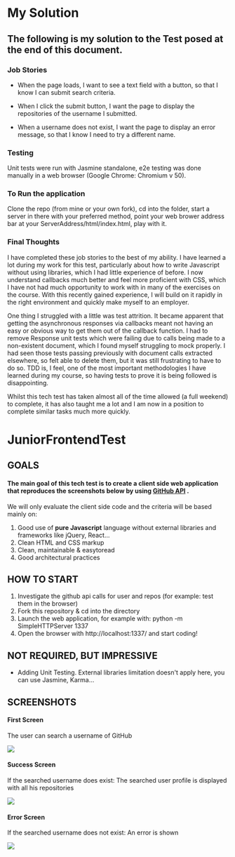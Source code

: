 # My Solution

## The following is my solution to the Test posed at the end of this document.

### Job Stories

* When the page loads, I want to see a text field with a button, so that I know I can submit search criteria.

* When I click the submit button, I want the page to display the repositories of the username I submitted.

* When a username does not exist, I want the page to display an error message, so that I know I need to try a different name.

### Testing

Unit tests were run with Jasmine standalone, e2e testing was done manually in a web browser (Google Chrome: Chromium v 50).

### To Run the application

Clone the repo (from mine or your own fork), cd into the folder, start a server in there with your preferred method, point your web brower address bar at your ServerAddress/html/index.html, play with it.

### Final Thoughts

I have completed these job stories to the best of my ability.  I have learned a lot during my work for this test, particularly about how to write Javascript without using libraries, which I had little experience of before.  I now understand callbacks much better and feel more proficient with CSS, which I have not had much opportunity to work with in many of the exercises on the course.  With this recently gained experience, I will build on it rapidly in the right environment and quickly make myself to an employer.

One thing I struggled with a little was test attrition.  It became apparent that getting the asynchronous responses via callbacks meant not having an easy or obvious way to get them out of the callback function.  I had to remove Response unit tests which were failing due to calls being made to a non-existent document, which I found myself struggling to mock properly.  I had seen those tests passing previously with document calls extracted elsewhere, so felt able to delete them, but it was still frustrating to have to do so.  TDD is, I feel, one of the most important methodologies I have learned during my course, so having tests to prove it is being followed is disappointing.

Whilst this tech test has taken almost all of the time allowed (a full weekend) to complete, it has also taught me a lot and I am now in a position to complete similar tasks much more quickly.

# JuniorFrontendTest

## GOALS


#### The main goal of this tech test is to create a client side web application that reproduces the screenshots below by using [GitHub API](https://developer.github.com/v3/) .

We will only evaluate the client side code and the criteria will be based mainly on:

1. Good use of **pure Javascript** language without external libraries and frameworks like jQuery, React...
2. Clean HTML and CSS markup
3. Clean, maintainable & easy­to­read
4. Good architectural practices

## HOW TO START

1. Investigate the github api calls for user and repos (for example: test them in the browser)
2. Fork this repository & cd into the directory
3. Launch the web application, for example with: python -m SimpleHTTPServer 1337
4. Open the browser with http://localhost:1337/ and start coding!

## NOT REQUIRED, BUT IMPRESSIVE

- Adding Unit Testing. External libraries limitation doesn't apply here, you can use Jasmine, Karma...


## SCREENSHOTS

#### First Screen

The user can search a username of GitHub

![](https://github.com/gerardcobas/JuniorFrontendTest/blob/master/images/First-Screen.png)

#### Success Screen

If the searched username does exist: The searched user profile is displayed with all his repositories

![](https://github.com/gerardcobas/JuniorFrontendTest/blob/master/images/Success-screen.png)

#### Error Screen

If the searched username does not exist: An error is shown

![](https://github.com/gerardcobas/JuniorFrontendTest/blob/master/images/Error-screen.png)




